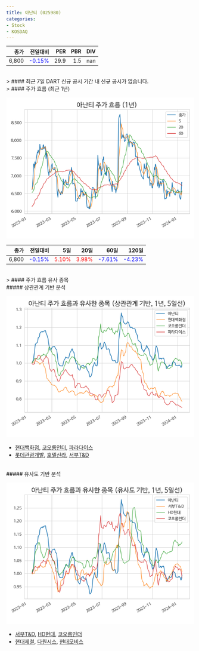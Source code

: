 ```yaml
---
title: 아난티 (025980)
categories:
- Stock
- KOSDAQ
---
```


|종가|전일대비|PER|PBR|DIV|
|---:|-------:|--:|--:|--:|
|6,800|<span style="color: blue">-0.15%</span>|29.9|1.5|nan|

<!-- more -->

<br>
> #### 최근 7일 DART 신규 공시
기간 내 신규 공시가 없습니다.

<br>
> #### 주가 흐름 (최근 1년)

![025980](/assets/images/stock/025980.png)

|종가|전일대비|5일|20일|60일|120일|
|---:|-------:|--:|---:|---:|----:|
|6,800|<span style="color: blue">-0.15%</span>|<span style="color: red">5.10%</span>|<span style="color: red">3.98%</span>|<span style="color: blue">-7.61%</span>|<span style="color: blue">-4.23%</span>|

<br>
> #### 주가 흐름 유사 종목

<br>
##### 상관관계 기반 분석

![025980](/assets/images/stock/025980_corr.png)
- [현대백화점](/069960/), [코오롱인더](/120110/), [파라다이스](/034230/)
- [롯데관광개발](/032350/), [호텔신라](/008770/), [서부T&D](/006730/)

<br>
##### 유사도 기반 분석

![025980](/assets/images/stock/025980_sim.png)
- [서부T&D](/006730/), [HD현대](/267250/), [코오롱인더](/120110/)
- [현대제철](/004020/), [다원시스](/068240/), [현대모비스](/012330/)